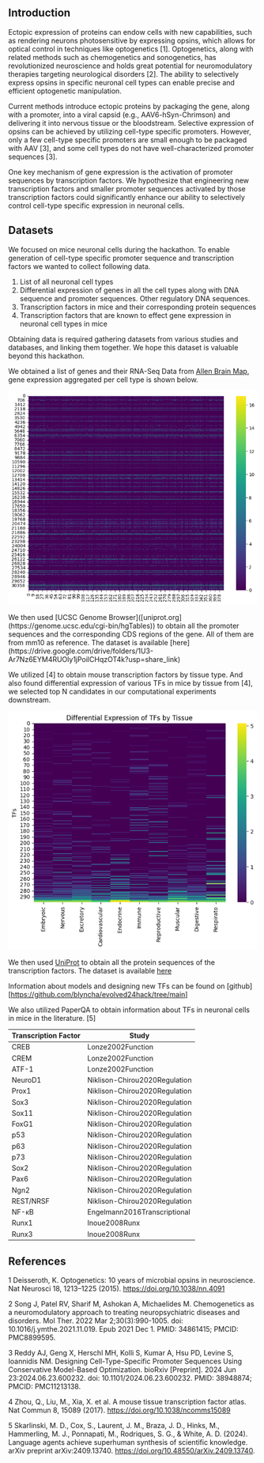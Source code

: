 ## Introduction

Ectopic expression of proteins can endow cells with new capabilities, such as rendering neurons photosensitive by expressing opsins, which allows for optical control in techniques like optogenetics [1]. Optogenetics, along with related methods such as chemogenetics and sonogenetics, has revolutionized neuroscience and holds great potential for neuromodulatory therapies targeting neurological disorders [2]. The ability to selectively express opsins in specific neuronal cell types can enable precise and efficient optogenetic manipulation.

Current methods introduce ectopic proteins by packaging the gene, along with a promoter, into a viral capsid (e.g., AAV6-hSyn-Chrimson) and delivering it into nervous tissue or the bloodstream. Selective expression of opsins can be achieved by utilizing cell-type specific promoters. However, only a few cell-type specific promoters are small enough to be packaged with AAV [3], and some cell types do not have well-characterized promoter sequences [3].

One key mechanism of gene expression is the activation of promoter sequences by transcription factors. We hypothesize that engineering new transcription factors and smaller promoter sequences activated by those transcription factors could significantly enhance our ability to selectively control cell-type specific expression in neuronal cells.

## Datasets

We focused on mice neuronal cells during the hackathon. To enable generation of cell-type specific promoter sequence and transcription factors we wanted to collect following data. 

1. List of all neuronal cell types
2. Differential expression of genes in all the cell types along with DNA sequence and promoter sequences. Other regulatory DNA sequences. 
3. Transcription factors in mice and their corresponding protein sequences
4. Transcription factors that are known to effect gene expression in neuronal cell types in mice

Obtaining data is required gathering datasets from various studies and databases, and linking them together. We hope this dataset is valuable beyond this hackathon. 

We obtained a list of genes and their RNA-Seq Data from [Allen Brain Map](http://portal.brain-map.org/atlases-and-data/rnaseq), gene expression aggregated per cell type is shown below. 

<p align="center">
  <img src="genes_trimmed.png" alt="gene expression aggregated per cell type" width="600">
</p>
We then used [UCSC Genome Browser]([uniprot.org](https://genome.ucsc.edu/cgi-bin/hgTables)) to obtain all the promoter sequences and the corresponding CDS regions of the gene. All of them are from mm10 as reference. The dataset is available [here](https://drive.google.com/drive/folders/1U3-Ar7Nz6EYM4RUOly1jPoilCHqzOT4k?usp=share_link) 

We utilized [4] to obtain mouse transcription factors by tissue type. And also found differential expression of various TFs in mice by tissue from [4], we selected top N candidates in our computational experiments downstream. 

<p align="center">
  <img src="tfs.png" alt="gene expression aggregated per cell type" width="600">
</p>

We then used [UniProt](uniprot.org) to obtain all the protein sequences of the transcription factors. The dataset is available [here](https://drive.google.com/drive/folders/1U3-Ar7Nz6EYM4RUOly1jPoilCHqzOT4k?usp=share_link) 

Information about models and designing new TFs can be found on [github][https://github.com/blyncha/evolved24hack/tree/main]


We also utilized PaperQA to obtain information about TFs in neuronal cells in mice in the literature. [5]

| Transcription Factor | Study                        |
|----------------------|-----------------------------|
| CREB                 | Lonze2002Function            |
| CREM                 | Lonze2002Function            |
| ATF-1                | Lonze2002Function            |
| NeuroD1              | Niklison-Chirou2020Regulation |
| Prox1                | Niklison-Chirou2020Regulation |
| Sox3                 | Niklison-Chirou2020Regulation |
| Sox11                | Niklison-Chirou2020Regulation |
| FoxG1                | Niklison-Chirou2020Regulation |
| p53                  | Niklison-Chirou2020Regulation |
| p63                  | Niklison-Chirou2020Regulation |
| p73                  | Niklison-Chirou2020Regulation |
| Sox2                 | Niklison-Chirou2020Regulation |
| Pax6                 | Niklison-Chirou2020Regulation |
| Ngn2                 | Niklison-Chirou2020Regulation |
| REST/NRSF            | Niklison-Chirou2020Regulation |
| NF-κB                | Engelmann2016Transcriptional |
| Runx1                | Inoue2008Runx                |
| Runx3                | Inoue2008Runx                |


## References

1 Deisseroth, K. Optogenetics: 10 years of microbial opsins in neuroscience. Nat Neurosci 18, 1213–1225 (2015). https://doi.org/10.1038/nn.4091

2 Song J, Patel RV, Sharif M, Ashokan A, Michaelides M. Chemogenetics as a neuromodulatory approach to treating neuropsychiatric diseases and disorders. Mol Ther. 2022 Mar 2;30(3):990-1005. doi: 10.1016/j.ymthe.2021.11.019. Epub 2021 Dec 1. PMID: 34861415; PMCID: PMC8899595.

3 Reddy AJ, Geng X, Herschl MH, Kolli S, Kumar A, Hsu PD, Levine S, Ioannidis NM. Designing Cell-Type-Specific Promoter Sequences Using Conservative Model-Based Optimization. bioRxiv [Preprint]. 2024 Jun 23:2024.06.23.600232. doi: 10.1101/2024.06.23.600232. PMID: 38948874; PMCID: PMC11213138.

4 Zhou, Q., Liu, M., Xia, X. et al. A mouse tissue transcription factor atlas. Nat Commun 8, 15089 (2017). https://doi.org/10.1038/ncomms15089

5 Skarlinski, M. D., Cox, S., Laurent, J. M., Braza, J. D., Hinks, M., Hammerling, M. J., Ponnapati, M., Rodriques, S. G., & White, A. D. (2024). Language agents achieve superhuman synthesis of scientific knowledge. arXiv preprint arXiv:2409.13740. https://doi.org/10.48550/arXiv.2409.13740.
